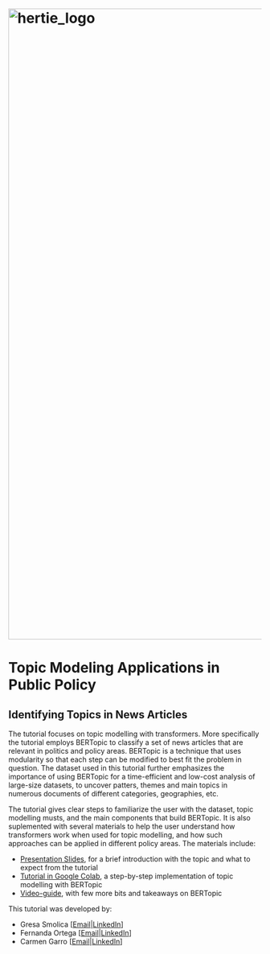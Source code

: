 # <img width="1255" alt="hertie_logo" src="https://github.com/GresaSm/Deep-Learning-Tutorial/assets/105565019/57cbf39f-f5ed-44f0-9bba-d11ffb008a60">

# Topic Modeling Applications in Public Policy 
## Identifying Topics in News Articles

The tutorial focuses on topic modelling with transformers. More specifically the tutorial employs BERTopic to classify a set of news articles that are relevant in politics and policy areas. BERTopic is a technique that uses modularity so that each step can be modified to best fit the problem in question. The dataset used in this tutorial further emphasizes the importance of using BERTopic for a time-efficient and low-cost analysis of large-size datasets, to uncover patters, themes and main topics in numerous documents of different categories, geographies, etc.

The tutorial gives clear steps to familiarize the user with the dataset, topic modelling musts, and the main components that build BERTopic. It is also suplemented with several materials to help the user understand how transformers work when used for topic modelling, and how such approaches can be applied in different policy areas. The materials include:

* [Presentation Slides](), for a brief introduction with the topic and what to expect from the tutorial
* [Tutorial in Google Colab](), a step-by-step implementation of topic modelling with BERTopic
* [Video-guide](), with few more bits and takeaways on BERTopic

This tutorial was developed by:
* Gresa Smolica [[Email](mailto:gresasmolica@gmail.com)|[LinkedIn](www.linkedin.com/in/gresa-smolica)]
* Fernanda Ortega [[Email](mailto:f.ortegavalencia@gmail.com)|[LinkedIn](www.linkedin.com/in/fernanda-ortega-a687771aa)]
* Carmen Garro [[Email](mailto:carmengarro95@gmail.com)|[LinkedIn](https://www.linkedin.com/in/carmen-garro-c/)]
